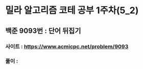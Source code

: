 # 밀라 알고리즘 코테 공부 1주차(5_2)

## 백준 9093번 : 단어 뒤집기

### 사이트 : https://www.acmicpc.net/problem/9093
### 풀이 : 